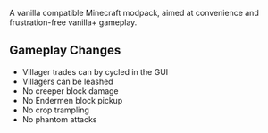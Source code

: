 A vanilla compatible Minecraft modpack, aimed at convenience and frustration-free vanilla+ gameplay.


## Gameplay Changes

- Villager trades can by cycled in the GUI
- Villagers can be leashed
- No creeper block damage
- No Endermen block pickup
- No crop trampling
- No phantom attacks
